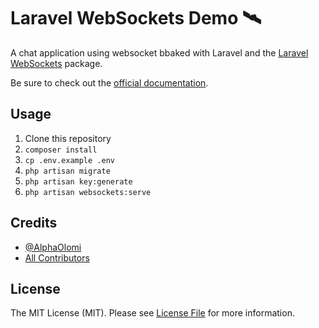 # Laravel WebSockets Demo 🛰

A chat application using websocket bbaked with Laravel and the [Laravel WebSockets](https://github.com/beyondcode/laravel-websockets) package.

Be sure to check out the [official documentation](https://docs.beyondco.de/laravel-websockets/).

## Usage

1. Clone this repository
2. `composer install`
3. `cp .env.example .env`
4. `php artisan migrate`
5. `php artisan key:generate`
6. `php artisan websockets:serve`

## Credits

-   [@AlphaOlomi](https://github.com/alphaolomi)
-   [All Contributors](../../contributors)

## License

The MIT License (MIT). Please see [License File](LICENSE) for more information.
